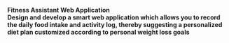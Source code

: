 <b>Fitness Assistant Web Application<b><br>
Design and develop a smart web application which 
allows you to record the daily food intake and activity log, thereby suggesting a personalized 
diet plan customized according to personal weight loss goals

